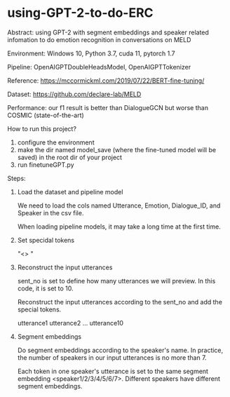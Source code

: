 # using-GPT-2-to-do-ERC
Abstract: using GPT-2 with segment embeddings and speaker related infomation to do emotion recognition in conversations on MELD

Environment: Windows 10, Python 3.7, cuda 11, pytorch 1.7

Pipeline: OpenAIGPTDoubleHeadsModel, OpenAIGPTTokenizer

Reference: https://mccormickml.com/2019/07/22/BERT-fine-tuning/

Dataset: https://github.com/declare-lab/MELD

Performance: our f1 result is better than DialogueGCN but worse than COSMIC (state-of-the-art)

How to run this project?

1. configure the environment
2. make the dir named model_save (where the fine-tuned model will be saved) in the root dir of your project
3. run finetuneGPT.py

Steps:

1. Load the dataset and pipeline model

    We need to load the cols named Utterance, Emotion, Dialogue_ID, and Speaker in the csv file.
    
    When loading pipeline models, it may take a long time at the first time.
    
2. Set specidal tokens

    "<<bos>> <eos> <speaker> <speaker1> <speaker2> <speaker3> <speaker4> <speaker5> <speaker6> <speaker7> <pad>"
    
3. Reconstruct the input utterances

    sent_no is set to define how many utterances we will preview. In this code, it is set to 10.
    
    Reconstruct the input utterances according to the sent_no and add the special tokens. 
    
    <bos> <speaker> utterance1 <speaker> utterance2 ... <speaker> utterance10 <eos>
    
4. Segment embeddings

    Do segment embeddings according to the speaker's name. In practice, the number of speakers in our input utterances is no more than 7.
    
    Each token in one speaker's utterance is set to the same segment embedding <speaker1/2/3/4/5/6/7>. Different speakers have different segment embeddings.

